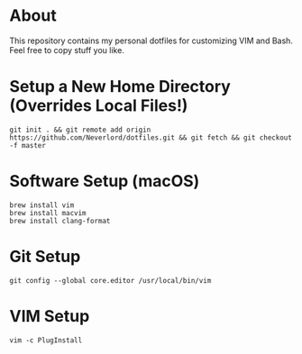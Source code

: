 # About

This repository contains my personal dotfiles for customizing VIM and Bash.
Feel free to copy stuff you like.

# Setup a New Home Directory (Overrides Local Files!)

```
git init . && git remote add origin https://github.com/Neverlord/dotfiles.git && git fetch && git checkout -f master
```

# Software Setup (macOS)

```
brew install vim
brew install macvim
brew install clang-format
```

# Git Setup

```
git config --global core.editor /usr/local/bin/vim
```

# VIM Setup

```
vim -c PlugInstall
```

